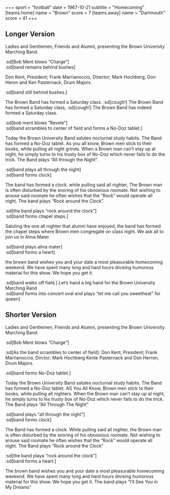 +++
sport = "football"
date = 1967-10-21
subtitle = "Homecoming"
[teams.home]
name = "Brown"
score = 7
[teams.away]
name = "Dartmouth"
score = 41
+++

## Longer Version

Ladies and Gentlemen, Friends and Alumni, presenting the Brown University Marching Band.

:sd[Bob Ment blows “Charge”]\
:sd[band remains behind bushes]

Don Kent, President; Frank Marrianoccio, Director; Mark Hochberg, Don Heron and Ken Pasternack, Drum Majors.

:sd[band still behind bushes.]

The Brown Band has formed a Saturday class. :sd[cough!] The Brown Band has formed a Saturday class, :sd[cough!] The Brown Band has indeed formed a Saturday class.

:sd[bob ment blows “Revele”]\
:sd[band scrambles to center of field and forms a No-Doz tablet.]

Today the Brown University Band salutes nocturnal study habits. The Band has formed a No-Doz tablet. As you all know, Brown men stick to their books, while pulling all night grinds. When a Brown man can’t stay up at night, he simply turns to his trusty box of No-Doz which never fails to do the trick. The Band plays “All through the Night”.

:sd[band plays all through the night]\
:sd[band forms clock]

The band has formed a clock. while pulling said all nighter, The Brown man is often disturbed by the snoring of his obnoxious roomate. Not wishing to arouse said roomate he often wishes that the “Rock” would operate all night. The band plays “Rock around the Clock”.

:sd[the band plays “rock around the clock”]\
:sd[band forms chapel steps.]

Saluting the one all nighter that alumni have enjoyed, the band has formed the chapel steps where Brown men congregate on class night. We ask all to join us in Alma Mater.

:sd[band plays alma mater]\
:sd[band forms a heart]

the brown band wishes you and your date a most pleasurable homecoming weekend. We have spent many long and hard hours divising humorous material for this show. We hope you get it.

:sd[band walks off field.] Let’s hand a big hand for the Brown University Marching Rand\
:sd[band forms into concert oval and plays “let me call you sweetheat” for queen]

## Shorter Version

Ladies and Gentlemen, Friends and Alumni, presenting the Brown University Marching Band.

:sd[Bob Ment blows “Charge”]

:sd[As the band scrambles to center of field]: Don Kent, President; Frank Marrianoccio, Dirctor; Mark Hochberg Kente Pasternack and Don Herron, Drum Majors.

:sd[band forms No-Doz tablet.]

Today the Brown University Band salutes nocturnal study habits. The Band has formed a No-Doz tablet. AS You All Know, Brown men stick to their books, while pulling all nighters. When the Brown man can’t stay up at night, he simply turns to his trusty box of No-Doz which never fails to do the trick. The Band plays “All Through The Night”

:sd[band plays “all through the night”]\
:sd[band forms clock]

The Band has formed a clock. While pulling said all nighter, the Brown man is often disturbed by the snoring of his obnoxious roomate. Not wishing to arouse said roomate he often wishes that the “Rock” would operate all night. The Band plays “Rock around the Clock”

:sd[the band playa “rock around the clock”]\
:sd[band forms a heart.]

The brown band wishes you and your date a most pleasurable homecoming weekend. We have spent many long and hard hours divising humorous material for this show. We hope you get it. The band plays “I’ll See You in My Dreams”
